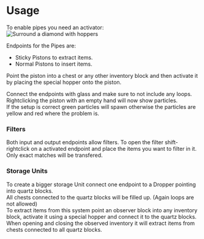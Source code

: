 [craft-activator]: https://raw.githubusercontent.com/CubeEngine/modules-extra/master/itemduct/docs/image/craft-activator.jpg
# Usage

To enable pipes you need an activator:  
![Surround a diamond with hoppers][craft-activator]

Endpoints for the Pipes are:
 - Sticky Pistons to extract items.
 - Normal Pistons to insert items.

Point the piston into a chest or any other inventory block and then activate it by placing the special hopper onto the piston.

Connect the endpoints with glass and make sure to not include any loops.  
Rightclicking the piston with an empty hand will now show particles.  
If the setup is correct green particles will spawn otherwise the particles are yellow and red where the problem is.

### Filters

Both input and output endpoints allow filters.   To open the filter shift-rightclick on a activated endpoint and place the items you want to filter in it. Only exact matches will be transfered.

### Storage Units

To create a bigger storage Unit connect one endpoint to a Dropper pointing into quartz blocks.  
All chests connected to the quartz blocks will be filled up. (Again loops are not allowed)  
To extract items from this system point an observer block into any inventory block, activate it using a special hopper and connect it to the quartz blocks.
When opening and closing the observed inventory it will extract items from chests connected to all quartz blocks.
